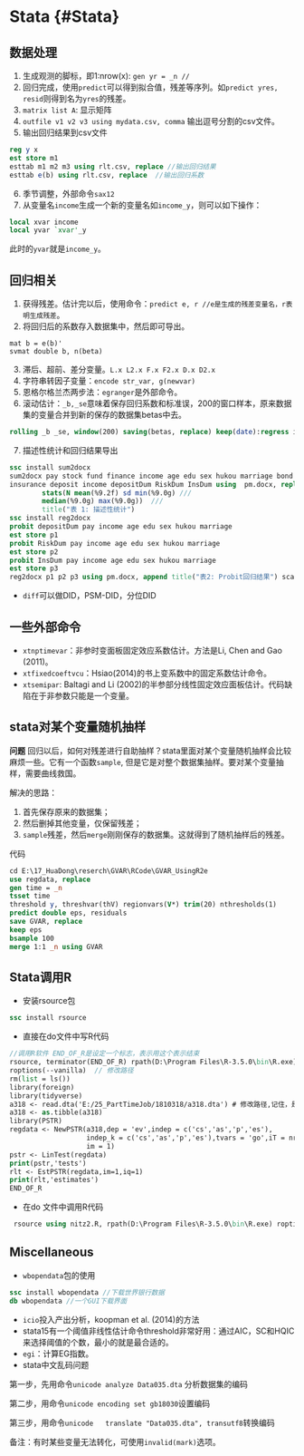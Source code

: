 
# Stata {#Stata}
## 数据处理
1. 生成观测的脚标，即1:nrow(x): `gen yr = _n // ` 
2. 回归完成，使用`predict`可以得到拟合值，残差等序列。如`predict yres, resid`则得到名为`yres`的残差。
3. `matrix list A`: 显示矩阵
4. `outfile v1 v2 v3 using mydata.csv, comma` 输出逗号分割的csv文件。
5. 输出回归结果到csv文件
```stata
reg y x
est store m1
esttab m1 m2 m3 using rlt.csv, replace //输出回归结果
esttab e(b) using rlt.csv, replace  //输出回归系数
```
6. 季节调整，外部命令`sax12`
7. 从变量名`income`生成一个新的变量名如`income_y`，则可以如下操作：
```stata
local xvar income
local yvar `xvar'_y
```
此时的`yvar`就是`income_y`。

## 回归相关

1. 获得残差。估计完以后，使用命令：`predict e, r //e是生成的残差变量名，r表明生成残差`。
2. 将回归后的系数存入数据集中，然后即可导出。
```
mat b = e(b)'
svmat double b, n(beta)
```

3. 滞后、超前、差分变量。`L.x L2.x F.x F2.x D.x D2.x`
4. 字符串转因子变量：`encode str_var, g(newvar)`
5. 恩格尔格兰杰两步法：`egranger`是外部命令。
6. 滚动估计：`_b,_se`意味着保存回归系数和标准误，200的窗口样本，原来数据集的变量合并到新的保存的数据集betas中去。
```stata
rolling _b _se, window(200) saving(betas, replace) keep(date):regress ibmadj spxadj
```
7. 描述性统计和回归结果导出
```stata
ssc install sum2docx
sum2docx pay stock fund finance income age edu sex hukou marriage bond ///
insurance deposit income depositDum RiskDum InsDum using  pm.docx, replace ///
        stats(N mean(%9.2f) sd min(%9.0g) ///
        median(%9.0g) max(%9.0g))  ///
        title("表 1: 描述性统计")
ssc install reg2docx
probit depositDum pay income age edu sex hukou marriage
est store p1
probit RiskDum pay income age edu sex hukou marriage
est store p2
probit InsDum pay income age edu sex hukou marriage
est store p3
reg2docx p1 p2 p3 using pm.docx, append title("表2: Probit回归结果") scalars(r2_p N)
```
- `diff`可以做DID，PSM-DID，分位DID

## 一些外部命令
- `xtnptimevar`：非参时变面板固定效应系数估计。方法是Li, Chen and Gao (2011)。
- `xtfixedcoeftvcu`：Hsiao(2014)的书上变系数中的固定系数估计命令。
- `xtsemipar`: Baltagi and Li (2002)的半参部分线性固定效应面板估计。代码缺陷在于非参数只能是一个变量。

## stata对某个变量随机抽样
**问题** 回归以后，如何对残差进行自助抽样？stata里面对某个变量随机抽样会比较麻烦一些。它有一个函数`sample`, 但是它是对整个数据集抽样。要对某个变量抽样，需要曲线救国。

解决的思路：

1. 首先保存原来的数据集；
2. 然后删掉其他变量，仅保留残差；
3. `sample`残差，然后`merge`刚刚保存的数据集。这就得到了随机抽样后的残差。

代码
```stata
cd E:\17_HuaDong\reserch\GVAR\RCode\GVAR_UsingR2e
use regdata, replace
gen time = _n
tsset time
threshold y, threshvar(thV) regionvars(V*) trim(20) nthresholds(1)
predict double eps, residuals
save GVAR, replace
keep eps
bsample 100
merge 1:1 _n using GVAR
```
## Stata调用R
- 安装rsource包
```stata
ssc install rsource
```
- 直接在do文件中写R代码
```stata
//调用R软件 END_OF_R是设定一个标志，表示用这个表示结束
rsource, terminator(END_OF_R) rpath(D:\Program Files\R-3.5.0\bin\R.exe) ///
roptions(--vanilla)  // 修改路径
rm(list = ls())
library(foreign)
library(tidyverse)
a318 <- read.dta('E:/25_PartTimeJob/1810318/a318.dta') # 修改路径,记住，是反斜杠
a318 <- as.tibble(a318)
library(PSTR)
regdata <- NewPSTR(a318,dep = 'ev',indep = c('cs','as','p','es'),
                   indep_k = c('cs','as','p','es'),tvars = 'go',iT = nrow(a318),
				   im = 1)
pstr <- LinTest(regdata)
print(pstr,'tests')
rlt <- EstPSTR(regdata,im=1,iq=1)
print(rlt,'estimates')
END_OF_R
```
- 在do 文件中调用R代码
```stata
 rsource using nitz2.R, rpath(D:\Program Files\R-3.5.0\bin\R.exe) roptions(--vanilla)
 ```
## Miscellaneous
- `wbopendata`包的使用
```stata
ssc install wbopendata //下载世界银行数据
db wbopendata //一个GUI下载界面
```
- `icio`投入产出分析，koopman et al. (2014)的方法
- stata15有一个阈值非线性估计命令threshold非常好用：通过AIC，SC和HQIC来选择阈值的个数，最小的就是最合适的。
- `egi`：计算EG指数。
- stata中文乱码问题

第一步，先用命令`unicode analyze Data035.dta` 分析数据集的编码

第二步，用命令`unicode encoding set gb18030`设置编码

第三步，用命令`unicode   translate "Data035.dta", transutf8`转换编码

备注：有时某些变量无法转化，可使用`invalid(mark)`选项。
